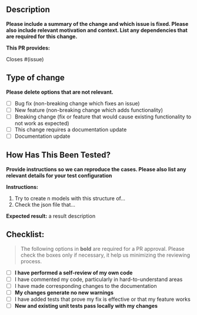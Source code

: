 ## Description

**Please include a summary of the change and which issue is fixed. Please also include relevant motivation and context. List any dependencies that are required for this change.**

**This PR provides:**

<!--
-   <A new feature for parsing...>
-   <Unit tests for the parsing function that...>
-   <Fix for the bug described in (issueNumber)>
-->

Closes #(issue)

## Type of change

**Please delete options that are not relevant.**

<!-- Edit below -->

-   [ ] Bug fix (non-breaking change which fixes an issue)
-   [ ] New feature (non-breaking change which adds functionality)
-   [ ] Breaking change (fix or feature that would cause existing functionality to not work as expected)
-   [ ] This change requires a documentation update
-   [ ] Documentation update

## How Has This Been Tested?

**Provide instructions so we can reproduce the cases. Please also list any relevant details for your test configuration**

<!-- Provide instructions below -->

**Instructions:**

1. Try to create n models with this structure of...
2. Check the json file that...

**Expected result:** a result description

## Checklist:

> The following options in **bold** are required for a PR approval. Please check the boxes only if necessary, it help us minimizing the reviewing process.

<!-- Edit below -->

-   [ ] **I have performed a self-review of my own code**
-   [ ] I have commented my code, particularly in hard-to-understand areas
-   [ ] I have made corresponding changes to the documentation
-   [ ] **My changes generate no new warnings**
-   [ ] I have added tests that prove my fix is effective or that my feature works
-   [ ] **New and existing unit tests pass locally with my changes**
